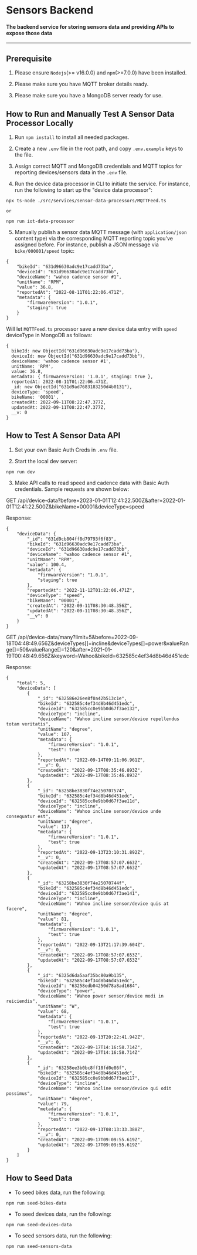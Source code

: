 # Sensors Backend

#### The backend service for storing sensors data and providing APIs to expose those data

---

## Prerequisite

1. Please ensure `Nodejs`(>= v16.0.0) and `npm`(>=7.0.0) have been installed.

2. Please make sure you have MQTT broker details ready.

3. Please make sure you have a MongoDB server ready for use.

## How to Run and Manually Test A Sensor Data Processor Locally

1. Run `npm install` to install all needed packages.

2. Create a new `.env` file in the root path, and copy `.env.example` keys to the file.

3. Assign correct MQTT and MongoDB credentials and MQTT topics for reporting devices/sensors data in the `.env` file.

4. Run the device data processor in CLI to initiate the service. For instance, run the following to start up the "device data processor":

```
npx ts-node ./src/services/sensor-data-processors/MQTTFeed.ts

or

npm run iot-data-processor
```

5. Manually publish a sensor data MQTT message (with `application/json` content type) via the corresponding MQTT reporting topic you've assigned before. For instance, publish a JSON message via `bike/000001/speed` topic:

```
{
    "bikeId": "631d96630adc9e17cadd73ba",
    "deviceId": "631d96630adc9e17cadd73bb",
    "deviceName": "wahoo cadence sensor #1",
    "unitName": "RPM",
    "value": 36.8,
    "reportedAt": "2022-08-11T01:22:06.471Z",
    "metadata": {
        "firmwareVersion": "1.0.1",
        "staging": true
    }
}
```

Will let `MQTTFeed.ts` processor save a new device data entry with `speed` deviceType in MongoDB as follows:

```
{
  bikeId: new ObjectId("631d96630adc9e17cadd73ba"),
  deviceId: new ObjectId("631d96630adc9e17cadd73bb"),
  deviceName: 'wahoo cadence sensor #1',
  unitName: 'RPM',
  value: 36.8,
  metadata: { firmwareVersion: '1.0.1', staging: true },
  reportedAt: 2022-08-11T01:22:06.471Z,
  _id: new ObjectId("631d9ad7683183250d4b0131"),
  deviceType: 'speed',
  bikeName: '00001',
  createdAt: 2022-09-11T08:22:47.377Z,
  updatedAt: 2022-09-11T08:22:47.377Z,
  __v: 0
}
```

## How to Test A Sensor Data API

1. Set your own Basic Auth Creds in `.env` file.

2. Start the local dev server:

```
npm run dev
```

3. Make API calls to read speed and cadence data with Basic Auth credentials. Sample requests are shown below:

GET /api/device-data?before=2023-01-01T12:41:22.500Z&after=2022-01-01T12:41:22.500Z&bikeName=00001&deviceType=speed

Response:

```
{
    "deviceData": {
        "_id": "631d9cb804ff8d79793f6f83",
        "bikeId": "631d96630adc9e17cadd73ba",
        "deviceId": "631d96630adc9e17cadd73bb",
        "deviceName": "wahoo cadence sensor #1",
        "unitName": "RPM",
        "value": 100.4,
        "metadata": {
            "firmwareVersion": "1.0.1",
            "staging": true
        },
        "reportedAt": "2022-11-12T01:22:06.471Z",
        "deviceType": "speed",
        "bikeName": "00001",
        "createdAt": "2022-09-11T08:30:48.356Z",
        "updatedAt": "2022-09-11T08:30:48.356Z",
        "__v": 0
    }
}
```

GET /api/device-data/many?limit=5&before=2022-09-18T04:48:49.656Z&deviceTypes[]=incline&deviceTypes[]=power&valueRange[]=50&valueRange[]=120&after=2021-01-19T00:48:49.656Z&keyword=Wahoo&bikeId=632585c4ef34d8b46d451edc

Response:

```
{
    "total": 5,
    "deviceData": [
        {
            "_id": "632586e26ee8f0a42b513c1e",
            "bikeId": "632585c4ef34d8b46d451edc",
            "deviceId": "632585cc0e9bb0d67f3ae132",
            "deviceType": "incline",
            "deviceName": "Wahoo incline sensor/device repellendus totam veritatis",
            "unitName": "degree",
            "value": 107,
            "metadata": {
                "firmwareVersion": "1.0.1",
                "test": true
            },
            "reportedAt": "2022-09-14T09:11:06.961Z",
            "__v": 0,
            "createdAt": "2022-09-17T08:35:46.893Z",
            "updatedAt": "2022-09-17T08:35:46.893Z"
        },
        {
            "_id": "63258be3830f74e250707574",
            "bikeId": "632585c4ef34d8b46d451edc",
            "deviceId": "632585cc0e9bb0d67f3ae11d",
            "deviceType": "incline",
            "deviceName": "Wahoo incline sensor/device unde consequatur est",
            "unitName": "degree",
            "value": 117,
            "metadata": {
                "firmwareVersion": "1.0.1",
                "test": true
            },
            "reportedAt": "2022-09-13T23:10:31.892Z",
            "__v": 0,
            "createdAt": "2022-09-17T08:57:07.663Z",
            "updatedAt": "2022-09-17T08:57:07.663Z"
        },
        {
            "_id": "63258be3830f74e25070744f",
            "bikeId": "632585c4ef34d8b46d451edc",
            "deviceId": "632585cc0e9bb0d67f3ae141",
            "deviceType": "incline",
            "deviceName": "Wahoo incline sensor/device quis at facere",
            "unitName": "degree",
            "value": 81,
            "metadata": {
                "firmwareVersion": "1.0.1",
                "test": true
            },
            "reportedAt": "2022-09-13T21:17:39.604Z",
            "__v": 0,
            "createdAt": "2022-09-17T08:57:07.653Z",
            "updatedAt": "2022-09-17T08:57:07.653Z"
        },
        {
            "_id": "6325d6da5aaf35bc80a9b135",
            "bikeId": "632585c4ef34d8b46d451edc",
            "deviceId": "63258edb04250d78a8ad1684",
            "deviceType": "power",
            "deviceName": "Wahoo power sensor/device modi in reiciendis",
            "unitName": "W",
            "value": 68,
            "metadata": {
                "firmwareVersion": "1.0.1",
                "test": true
            },
            "reportedAt": "2022-09-13T20:22:41.942Z",
            "__v": 0,
            "createdAt": "2022-09-17T14:16:58.714Z",
            "updatedAt": "2022-09-17T14:16:58.714Z"
        },
        {
            "_id": "63258ee3b0bc8ff18fd0e86f",
            "bikeId": "632585c4ef34d8b46d451edc",
            "deviceId": "632585cc0e9bb0d67f3ae117",
            "deviceType": "incline",
            "deviceName": "Wahoo incline sensor/device qui odit possimus",
            "unitName": "degree",
            "value": 79,
            "metadata": {
                "firmwareVersion": "1.0.1",
                "test": true
            },
            "reportedAt": "2022-09-13T08:13:33.388Z",
            "__v": 0,
            "createdAt": "2022-09-17T09:09:55.619Z",
            "updatedAt": "2022-09-17T09:09:55.619Z"
        }
    ]
}
```

## How to Seed Data

- To seed bikes data, run the following:

```
npm run seed-bikes-data
```

- To seed devices data, run the following:

```
npm run seed-devices-data
```

- To seed sensors data, run the following:

```
npm run seed-sensors-data
```

